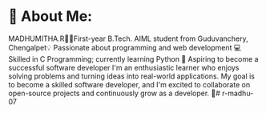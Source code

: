 # 💫 About Me:
MADHUMITHA.R👩‍💻First-year B.Tech. AIML student from Guduvanchery, Chengalpet💡 Passionate about programming and web development 💻 Skilled in  C Programming; currently learning Python 🚀 Aspiring to become a successful software developer I'm an enthusiastic learner who enjoys solving problems and turning ideas into real-world applications. My goal is to become a skilled software developer, and I'm excited to collaborate on open-source projects and continuously grow as a developer. 🚀# r-madhu-07

